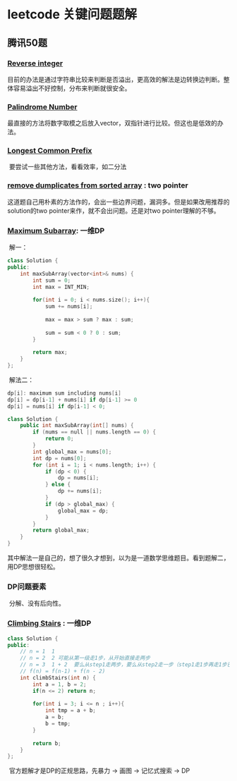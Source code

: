 # leetcode 关键问题题解

## 腾讯50题

### [Reverse integer](https://leetcode-cn.com/problems/reverse-integer/) 

​	目前的办法是通过字符串比较来判断是否溢出，更高效的解法是边转换边判断。整体容易溢出不好控制，分布来判断就很安全。

### [Palindrome Number](https://leetcode-cn.com/classic/problems/reverse-integer/description/) 

​	最直接的方法将数字取模之后放入vector，双指针进行比较。但这也是低效的办法。

### [Longest Common Prefix](https://leetcode.com/problems/longest-common-prefix/description/)

​	要尝试一些其他方法，看看效率，如二分法

### [remove dumplicates from sorted array](https://leetcode.com/problems/remove-duplicates-from-sorted-array/description/) : two pointer

​	这道题自己用朴素的方法作的，会出一些边界问题，漏洞多。但是如果改用推荐的solution的two pointer来作，就不会出问题。还是对two pointer理解的不够。

### [Maximum Subarray](https://leetcode.com/problems/maximum-subarray/description/):  一维DP

​	解一：

```c++
class Solution {
public:
    int maxSubArray(vector<int>& nums) {
        int sum = 0;
        int max = INT_MIN;
        
        for(int i = 0; i < nums.size(); i++){
            sum += nums[i];
            
            max = max > sum ? max : sum;
            
            sum = sum < 0 ? 0 : sum;
        }
        
        return max;
    }
};
```



​	解法二：

```c++
dp[i]: maximum sum including nums[i]
dp[i] = dp[i-1] + nums[i] if dp[i-1] >= 0
dp[i] = nums[i] if dp[i-1] < 0;

class Solution {
    public int maxSubArray(int[] nums) {
        if (nums == null || nums.length == 0) {
            return 0;
        }
        int global_max = nums[0];
        int dp = nums[0];
        for (int i = 1; i < nums.length; i++) {
            if (dp < 0) {
                dp = nums[i];
            } else {
                dp += nums[i];
            }
            if (dp > global_max) {
                global_max = dp;
            }
        }
        return global_max;
    }
}
```



​		其中解法一是自己的，想了很久才想到，以为是一道数学思维题目。看到题解二，用DP思想很轻松。

### DP问题要素

​	分解、没有后向性。

### [Climbing Stairs](https://leetcode.com/problems/climbing-stairs/solution/) : 一维DP

```c++
class Solution {
public:
    // n = 1  1
    // n = 2  2 可能从第一级走1步，从开始直接走两步
    // n = 3  1 + 2  要么从step1走两步，要么从step2走一步（step1走1步再走1步已经包含在第二种情况）
    // f(n) = f(n-1) + f(n - 2)
    int climbStairs(int n) {
        int a = 1, b = 2;
        if(n <= 2) return n;
        
        for(int i = 3; i <= n ; i++){
            int tmp = a + b;
            a = b;
            b = tmp;
        }
        
        return b;
    }
};
```

​	官方题解才是DP的正规思路，先暴力 -> 画图 -> 记忆式搜索 -> DP